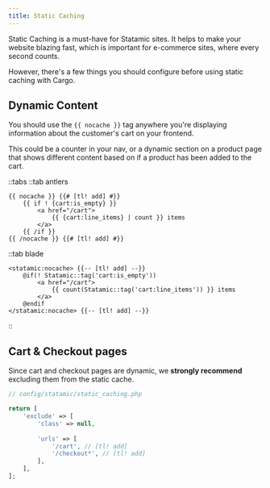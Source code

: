 ```yaml
---
title: Static Caching
---
```


Static Caching is a must-have for Statamic sites. It helps to make your website blazing fast, which is important for e-commerce sites, where every second counts.

However, there's a few things you should configure before using static caching with Cargo.

## Dynamic Content
You should use the `{{ nocache }}` tag anywhere you're displaying information about the customer's cart on your frontend.

This could be a counter in your nav, or a dynamic section on a product page that shows different content based on if a product has been added to the cart.

::tabs
::tab antlers
```antlers
{{ nocache }} {{# [tl! add] #}}
	{{ if ! {cart:is_empty} }}
	    <a href="/cart">
	        {{ {cart:line_items} | count }} items
	    </a>  
	{{ /if }}
{{ /nocache }} {{# [tl! add] #}}
``` 
::tab blade
```blade
<statamic:nocache> {{-- [tl! add] --}}
	@if(! Statamic::tag('cart:is_empty'))
		<a href="/cart">
			{{ count(Statamic::tag('cart:line_items')) }} items
		</a>  
	@endif
</statamic:nocache> {{-- [tl! add] --}}
``` 
::

## Cart & Checkout pages
Since cart and checkout pages are dynamic, we **strongly recommend** excluding them from the static cache.

```php
// config/statamic/static_caching.php 

return [
	'exclude' => [
		'class' => null,
		
		'urls' => [
			'/cart', // [tl! add]
			'/checkout*', // [tl! add]
        ],
    ],
];
``` 
